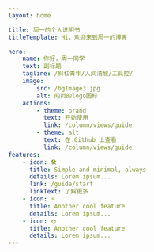 ```yaml
---
layout: home

title: 周一的个人说明书
titleTemplate: Hi，欢迎来到周一的博客

hero:
    name: 你好，周一同学
    text: 副标题
    tagline: /斜杠青年/人间清醒/工具控/
    image:
        src: /bgImage3.jpg
        alt: 网页的logo图标
    actions:
        - theme: brand
          text: 开始使用
          link: /column/views/guide
        - theme: alt
          text: 在 Github 上查看
          link: /column/views/guide
features:
    - icon: 🛠️
      title: Simple and minimal, always
      details: Lorem ipsum...
      link: /guide/start
      linkText: 了解更多
    - icon: ⚡️
      title: Another cool feature
      details: Lorem ipsum...
    - icon: 🌞
      title: Another cool feature
      details: Lorem ipsum...
---
```

